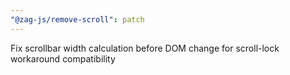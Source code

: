 ```yaml
---
"@zag-js/remove-scroll": patch
---
```


Fix scrollbar width calculation before DOM change for scroll-lock workaround compatibility
